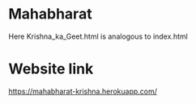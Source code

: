 # Mahabharat
Here Krishna_ka_Geet.html is analogous to index.html
# Website link
https://mahabharat-krishna.herokuapp.com/
